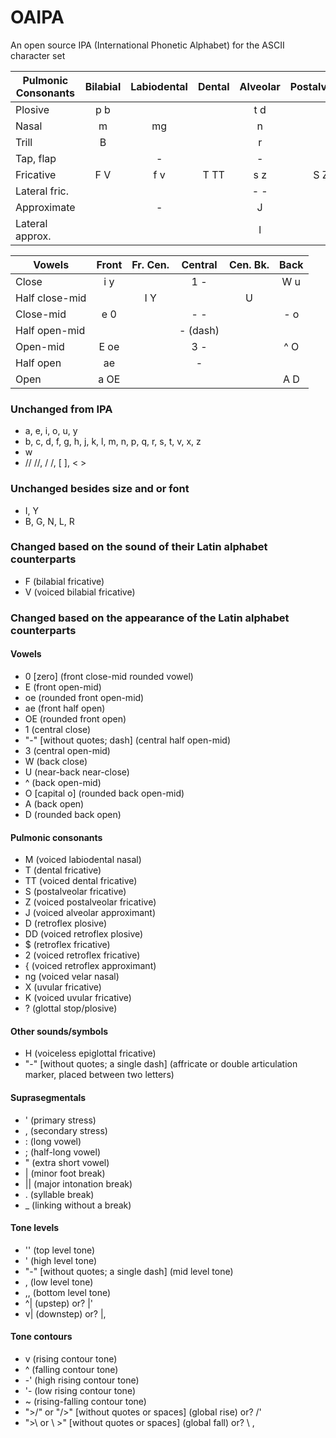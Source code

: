# OAIPA
An open source IPA (International Phonetic Alphabet) for the ASCII character set

Pulmonic Consonants | Bilabial | Labiodental | Dental | Alveolar | Postalveolar | Retroflex | Palatal | Velar | Uvular | Pharyngeal | Glottal
--- | :---: | :---: | :---: | :---: | :---: | :---: | :---: | :---: | :---: | :---: | :---:
Plosive         | p b |     |     | t d |     | D DD| c - | k g | q G |     | ?
Nasal           |   m |  mg |     |   n |     |   - |   - |  ng |   N |     |
Trill           |   B |     |     |   r |     |     |     |     |   R |     |
Tap, flap       |     |   - |     |   - |     |   - |     |     |     |     |
Fricative       | F V | f v | T TT| s z | S Z | $ 2 | - - | x - | X K | - 9 | h -
Lateral fric.   |     |     |     | - - |     |     |     |     |     |     |
Approximate     |     |   - |     |   J |     |   { |   j |   - |     |     |
Lateral approx. |     |     |     |   l |     |   - |   - |   L |     |     |

Vowels | Front | Fr. Cen. | Central | Cen. Bk. | Back
--- | :---: | :---: | :---: | :---: | :---:
Close          | i y |     | 1 - |     | W u
Half close-mid |     | I Y |     |   U |
Close-mid      | e 0 |     | - - |     | - o
Half open-mid  |     |     |  - (dash)  |     |
Open-mid       | E oe|     | 3 - |     | ^ O
Half open      | ae  |     | -   |     |
Open           | a OE|     |     |     | A D

### Unchanged from IPA
- a, e, i, o, u, y
- b, c, d, f, g, h, j, k, l, m, n, p, q, r, s, t, v, x, z
- w
- //  //, /  /, [  ], <  >

### Unchanged besides size and or font
- I, Y
- B, G, N, L, R

### Changed based on the sound of their Latin alphabet counterparts
- F (bilabial fricative)
- V (voiced bilabial fricative)

### Changed based on the appearance of the Latin alphabet counterparts
#### Vowels
- 0 [zero] (front close-mid rounded vowel)
- E (front open-mid)
- oe (rounded front open-mid)
- ae (front half open)
- OE (rounded front open)
- 1 (central close)
- "-" [without quotes; dash] (central half open-mid)
- 3 (central open-mid)
- W (back close)
- U (near-back near-close)
- ^ (back open-mid)
- O [capital o] (rounded back open-mid)
- A (back open)
- D (rounded back open)
#### Pulmonic consonants
- M (voiced labiodental nasal)
- T (dental fricative)
- TT (voiced dental fricative)
- S (postalveolar fricative)
- Z (voiced postalveolar fricative)
- J (voiced alveolar approximant)
- D (retroflex plosive)
- DD (voiced retroflex plosive)
- $ (retroflex fricative)
- 2 (voiced retroflex fricative)
- { (voiced retroflex approximant)
- ng (voiced velar nasal)
- X (uvular fricative)
- K (voiced uvular fricative)
- ? (glottal stop/plosive)
#### Other sounds/symbols
- H (voiceless epiglottal fricative)
- "-" [without quotes; a single dash] (affricate or double articulation marker, placed between two letters)
#### Suprasegmentals
- ' (primary stress)
- , (secondary stress)
- : (long vowel)
- ; (half-long vowel)
- " (extra short vowel)
- | (minor foot break)
- || (major intonation break)
- . (syllable break)
- _ (linking without a break)
#### Tone levels
- '' (top level tone)
- ' (high level tone)
- "-" [without quotes; a single dash] (mid level tone)
- , (low level tone)
- ,, (bottom level tone)
- ^| (upstep) or? |'
- v| (downstep) or? |,
#### Tone contours
- v (rising contour tone)
- ^ (falling contour tone)
- -' (high rising contour tone)
- '- (low rising contour tone)
- ~ (rising-falling contour tone)
- ">/" or "/>" [without quotes or spaces] (global rise) or? /'
- ">\ or \ >" [without quotes or spaces] (global fall) or? \ ,
